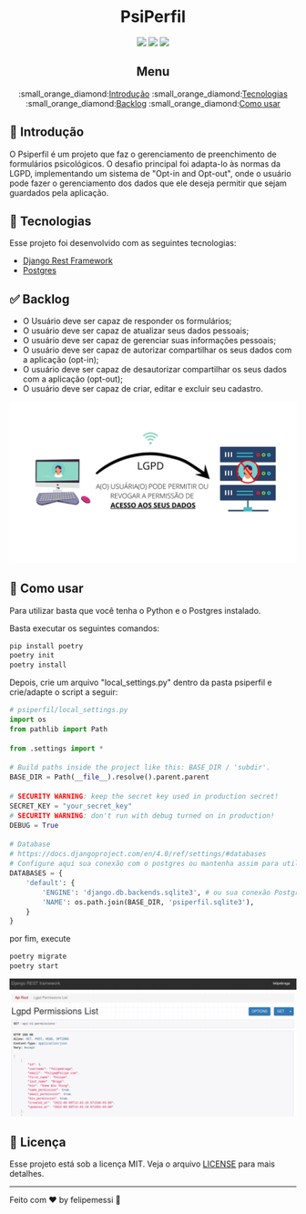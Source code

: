 <div align="center">
  <h1>PsiPerfil</h1>

  <img src="https://img.shields.io/badge/Python-14354C?style=for-the-badge&logo=python&logoColor=white">
  <img src="https://img.shields.io/badge/Django-092E20?style=for-the-badge&logo=django&logoColor=white">
  <img src="https://img.shields.io/badge/PostgreSQL-316192?style=for-the-badge&logo=postgresql&logoColor=white">

  <h2>Menu</h2>
  <p>
    :small_orange_diamond:<a href="#introducao">Introdução</a>
    :small_orange_diamond:<a href="#tecnologias">Tecnologias</a>
    :small_orange_diamond:<a href="#backlog">Backlog</a>
    :small_orange_diamond:<a href="#comousar">Como usar</a>
  </p>
</div>

<a name="introducao"></a>
## :dart: Introdução

O Psiperfil é um projeto que faz o gerenciamento de preenchimento de formulários psicológicos. 
O desafio principal foi adapta-lo às normas da LGPD, implementando um sistema de "Opt-in and Opt-out", 
onde o usuário pode fazer o gerenciamento dos dados que ele deseja permitir que sejam guardados pela 
aplicação.


## :rocket: Tecnologias

Esse projeto foi desenvolvido com as seguintes tecnologias:

- [Django Rest Framework](https://www.django-rest-framework.org/)
- [Postgres](https://www.postgresql.org/)

## :white_check_mark: Backlog

- O Usuário deve ser capaz de responder os formulários;
- O usuário deve ser capaz de atualizar seus dados pessoais;
- O usuário deve ser capaz de gerenciar suas informações pessoais;
- O usuário deve ser capaz de autorizar compartilhar os seus dados com a aplicação (opt-in);
- O usuário deve ser capaz de desautorizar compartilhar os seus dados com a aplicação (opt-out);
- O usuário deve ser capaz de criar, editar e excluir seu cadastro.

<div align="center">
  <img src="https://github.com/felipemessi/psiperfil/blob/main/.github/LGPD.jpg">
</div>

## 🔖 Como usar

Para utilizar basta que você tenha o Python e o Postgres instalado.

Basta executar os seguintes comandos:

```python
pip install poetry
poetry init
poetry install
```

Depois, crie um arquivo "local_settings.py" dentro da pasta psiperfil e crie/adapte o script a seguir:

```python
# psiperfil/local_settings.py
import os
from pathlib import Path

from .settings import *

# Build paths inside the project like this: BASE_DIR / 'subdir'.
BASE_DIR = Path(__file__).resolve().parent.parent

# SECURITY WARNING: keep the secret key used in production secret!
SECRET_KEY = "your_secret_key"
# SECURITY WARNING: don't run with debug turned on in production!
DEBUG = True

# Database
# https://docs.djangoproject.com/en/4.0/ref/settings/#databases
# Configure aqui sua conexão com o postgres ou mantenha assim para utilizar o sqlite3
DATABASES = { 
    'default': {
        'ENGINE': 'django.db.backends.sqlite3', # ou sua conexão Postgres
        'NAME': os.path.join(BASE_DIR, 'psiperfil.sqlite3'),
    }
}
```

por fim, execute

```python
poetry migrate
poetry start
```

<div align="center">
  <img src="https://github.com/felipemessi/psiperfil/blob/main/.github/api_psiperfil.png">
</div>


## :memo: Licença

Esse projeto está sob a licença MIT. Veja o arquivo [LICENSE](LICENSE.md) para mais detalhes.

---

Feito com ♥ by felipemessi :wave:
